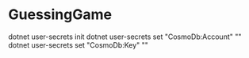 # GuessingGame

dotnet user-secrets init
dotnet user-secrets set "CosmoDb:Account" ""
dotnet user-secrets set "CosmoDb:Key" ""